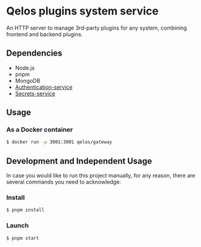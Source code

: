 # Qelos plugins system service

An HTTP server to manage 3rd-party plugins for any system, combining frontend and backend plugins.

## Dependencies
- Node.js
- pnpm
- MongoDB
- [Authentication-service](https://github.com/qelos-io/qelos)
- [Secrets-service](https://github.com/qelos-io/qelos)

## Usage
### As a Docker container
```sh
$ docker run -p 3001:3001 qelos/gateway
```

## Development and Independent Usage
In case you would like to run this project manually, for any reason, there are several commands you need to acknowledge:

### Install
```sh
$ pnpm install
```

### Launch
```sh
$ pnpm start
```
